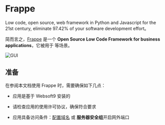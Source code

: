 # Frappe

Low code, open source, web framework in Python and Javascript for the 21st century, eliminate 97.42% of your software development effort。  

简而言之，[Frappe](https://frappeframework.com/) 是一个 **Open Source Low Code Framework for business applications**，它被用于   等场景。   


![GUI](https://libs.websoft9.com/Websoft9/DocsPicture/zh/frappe/frappe-gui-websoft9.png)


## 准备

在参阅本文档使用 Frappe 时，需要确保如下几点：

- 应用是基于 Websoft9 安装的

- 请检查应用的使用许可协议，确保符合要求

- 应用具备访问条件：[配置域名](./guide/appsetdomain) 或 **服务器安全组**开启网外端口